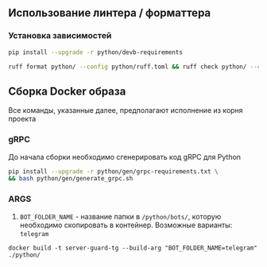 ## Использование линтера / форматтера

### Установка зависимостей
```bash
pip install --upgrade -r python/devb-requirements
```
```bash
ruff format python/ --config python/ruff.toml && ruff check python/ --config python/ruff.toml
```

## Сборка Docker образа

Все команды, указанные далее, предполагают исполнение из корня проекта

### gRPC
До начала сборки необходимо сгенерировать код gRPC для Python
```bash
pip install --upgrade -r python/gen/grpc-requirements.txt \
&& bash python/gen/generate_grpc.sh
```

### ARGS

1. `BOT_FOLDER_NAME` - название папки в `/python/bots/`, которую необходимо скопировать в контейнер. Возможные варианты: `telegram`

```commandline
docker build -t server-guard-tg --build-arg "BOT_FOLDER_NAME=telegram" ./python/
```